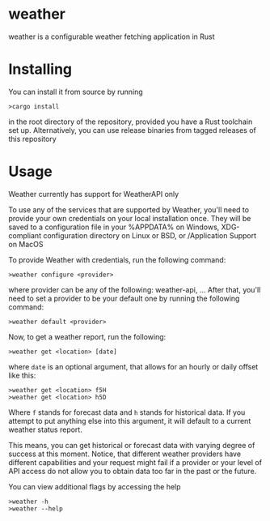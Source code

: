# weather
weather is a configurable weather fetching application in Rust

# Installing
You can install it from source by running 
    
    >cargo install 
    
in the root directory of the repository, provided you have a Rust toolchain set up.
Alternatively, you can use release binaries from tagged releases of this repository

# Usage
Weather currently has support for WeatherAPI only

To use any of the services that are supported by Weather, you'll need to provide your own credentials on your local installation once. They will be saved to a configuration file in your %APPDATA% on Windows, XDG-compliant configuration directory on Linux or BSD, or /Application Support on MacOS

To provide Weather with credentials, run the following command:

    >weather configure <provider>

where provider can be any of the following: weather-api, ...
After that, you'll need to set a provider to be your default one by running the following command:

    >weather default <provider>

Now, to get a weather report, run the following:

    >weather get <location> [date]

where `date` is an optional argument, that allows for an hourly or daily offset like this:

    >weather get <location> f5H
    >weather get <location> h5D
Where `f` stands for forecast data and `h` stands for historical data. If you attempt to put anything else into this argument, it will default to a current weather status report.

This means, you can get historical or forecast data with varying degree of success at this moment.
Notice, that different weather providers have different capabilities and your request might fail if a provider or your level of API access do not allow you to obtain data too far in the past or the future.

You can view additional flags by accessing the help

    >weather -h
    >weather --help